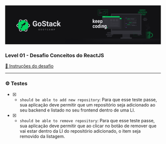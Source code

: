 ![GoStack Bootcamp][logo]

### Level 01 - Desafio Conceitos do ReactJS

[📑 Instruções do desafio][challenge]

---

### ⚙ Testes

- [x] - `should be able to add new repository`: Para que esse teste passe, sua aplicação deve permitir que um repositório seja adicionado ao seu backend e listado no seu frontend dentro de uma LI.

- [x] - `should be able to remove repository`: Para que esse teste passe, sua aplicação deve permitir que ao clicar no botão de remover que vai estar dentro da LI do repositório adicionado, o item seja removido da listagem.

[logo]: https://github.com/leonardosposina/gostack13-lv01-d01/blob/master/docs/gostack-bootcamp.png?raw=true
[challenge]: https://github.com/rocketseat-education/bootcamp-gostack-desafios/tree/master/desafio-conceitos-reactjs
